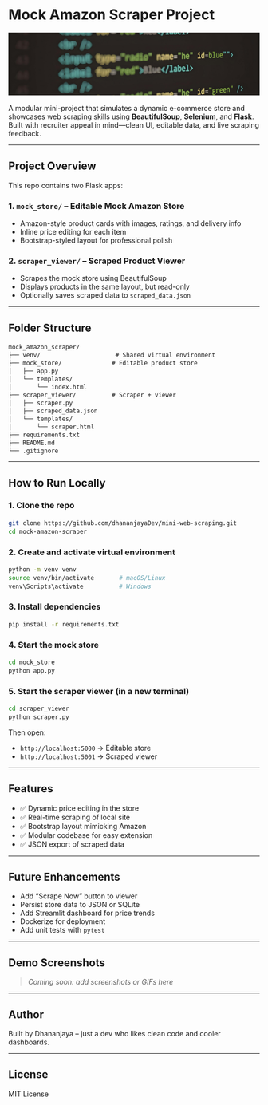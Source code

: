 # Mock Amazon Scraper Project

![Banner](https://github.com/dhananjayaDev/mini-web-scraping/blob/main/web%20scrape%20project%20banner.png)

A modular mini-project that simulates a dynamic e-commerce store and showcases web scraping skills using **BeautifulSoup**, **Selenium**, and **Flask**. Built with recruiter appeal in mind—clean UI, editable data, and live scraping feedback.

---

##  Project Overview

This repo contains two Flask apps:

### 1. `mock_store/` – Editable Mock Amazon Store
- Amazon-style product cards with images, ratings, and delivery info
- Inline price editing for each item
- Bootstrap-styled layout for professional polish

### 2. `scraper_viewer/` – Scraped Product Viewer
- Scrapes the mock store using BeautifulSoup
- Displays products in the same layout, but read-only
- Optionally saves scraped data to `scraped_data.json`

---

##  Folder Structure

```
mock_amazon_scraper/
├── venv/                     # Shared virtual environment
├── mock_store/              # Editable product store
│   ├── app.py
│   └── templates/
│       └── index.html
├── scraper_viewer/          # Scraper + viewer
│   ├── scraper.py
│   ├── scraped_data.json
│   └── templates/
│       └── scraper.html
├── requirements.txt
├── README.md
└── .gitignore
```

---

##  How to Run Locally

### 1. Clone the repo
```bash
git clone https://github.com/dhananjayaDev/mini-web-scraping.git
cd mock-amazon-scraper
```

### 2. Create and activate virtual environment
```bash
python -m venv venv
source venv/bin/activate       # macOS/Linux
venv\Scripts\activate          # Windows
```

### 3. Install dependencies
```bash
pip install -r requirements.txt
```

### 4. Start the mock store
```bash
cd mock_store
python app.py
```

### 5. Start the scraper viewer (in a new terminal)
```bash
cd scraper_viewer
python scraper.py
```

Then open:
- `http://localhost:5000` → Editable store
- `http://localhost:5001` → Scraped viewer

---

##  Features

- ✅ Dynamic price editing in the store
- ✅ Real-time scraping of local site
- ✅ Bootstrap layout mimicking Amazon
- ✅ Modular codebase for easy extension
- ✅ JSON export of scraped data

---

##  Future Enhancements

- Add “Scrape Now” button to viewer
- Persist store data to JSON or SQLite
- Add Streamlit dashboard for price trends
- Dockerize for deployment
- Add unit tests with `pytest`

---

##  Demo Screenshots

> _Coming soon: add screenshots or GIFs here_

---

##  Author

Built by Dhananjaya – just a dev who likes clean code and cooler dashboards.

---

##  License

MIT License

